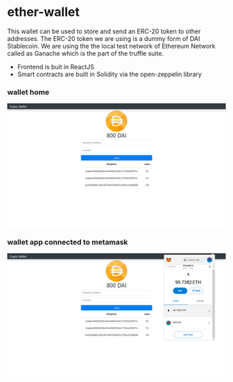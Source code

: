 # ether-wallet

This wallet can be used to store and send an ERC-20 token to other addresses. The ERC-20 token we are using is a dummy form of DAI Stablecoin. We are using the the local test network of Ethereum Network called as Ganache which is the part of the truffle suite.

- Frontend is buit in ReactJS
- Smart contracts are built in Solidity via the open-zeppelin library

### wallet home
![alt text](https://github.com/nandit123/ether-wallet/blob/master/images/ether-wallet.png?raw=true)


### wallet app connected to metamask
![alt text](https://github.com/nandit123/ether-wallet/blob/master/images/ether-wallet-connected%20metamask.png?raw=true)
